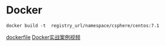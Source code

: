 # Docker

`docker build -t  registry_url/namespace/csphere/centos:7.1`

[dockerfile](http://git.oschina.net/xugang/docker-training)
[Docker实战案例视频](http://edu.51cto.com/course/course_id-4238.html)